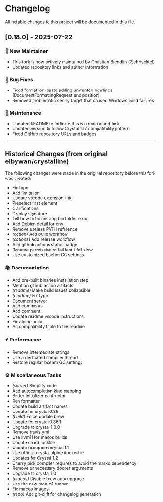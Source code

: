 # Changelog

All notable changes to this project will be documented in this file.

## [0.18.0] - 2025-07-22

### 🚀 New Maintainer
- This fork is now actively maintained by Christian Brendlin (@chrischtel)
- Updated repository links and author information

### 🐛 Bug Fixes
- Fixed format-on-paste adding unwanted newlines (DocumentFormattingRequest end position)
- Removed problematic sentry target that caused Windows build failures

### 💼 Maintenance
- Updated README to indicate this is a maintained fork
- Updated version to follow Crystal 1.17 compatibility pattern
- Fixed GitHub repository URLs and badges

---

## Historical Changes (from original elbywan/crystalline)

The following changes were made in the original repository before this fork was created:

- Fix typo
- Add limitation
- Update vscode extension link
- Preselect first element
- Clarifications
- Display signature
- Tell how to fix missing bin folder error
- Add Debian detail for env
- Remove useless PATH reference
- *(action)* Add build workflow
- *(actions)* Add release workflow
- Add github actions status badge
- Rename permissive to fail fast / fail slow
- Use customized boehm GC settings

### 📚 Documentation

- Add pre-built binaries installation step
- Mention github action artifacts
- *(readme)* Make build issues collapsible
- *(readme)* Fix typo
- Document server
- Add comments
- Add comment
- Update readme vscode instructions
- Fix alpine build
- Ad compatibility table to the readme

### ⚡ Performance

- Remove intermediate strings
- Use a dedicated compiler thread
- Restore regular boehm GC settings

### ⚙️ Miscellaneous Tasks

- *(server)* Simplify code
- Add autocompletion kind mapping
- Better Initializer contructor
- Run formatter
- Update build artifact names
- Update for crystal 0.36
- *(build)* Force update brew
- Update for crystal 0.36.1
- Upgrade to crystal 1.0.0
- Remove travis.yml
- Use llvm11 for macos builds
- Update shard lockfile
- Update to support crystal 1.1
- Use official crystal alpine dockerfile
- Updates for Crystal 1.2
- Cherry pick compiler requires to avoid the markd dependency
- Remove unnecessary docker arguments
- Upgrade to crystal 1.3
- *(macos)* Disable brew auto upgrade
- Use the new mac m1 runner
- Fix macos images
- *(repo)* Add git-cliff for changelog generation

<!-- generated by git-cliff -->
